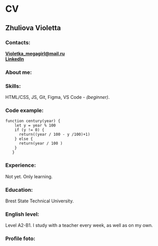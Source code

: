 # CV
## Zhuliova Violetta
### Contacts:
__<Violetka_megagirl@mail.ru>__   
__[LinkedIn](https://www.linkedin.com/in/violetta-g-b36532244/)__

### About me:


### Skills: 
HTML/CSS, JS, Git, Figma, VS Code - _(beginner)_.

### Code example:
  ```
  function century(year) {  
      let y = year % 100  
      if (y != 0) {  
        return((year / 100 - y /100)+1)  
      } else {  
        return(year / 100 )  
      }  
     }
   ```  

### Experience: 
Not yet. Only learning.

### Education:
Brest State Technical University.

### English level:
Level A2-B1. I study with a teacher every week, as well as on my own.

### Profile foto:
